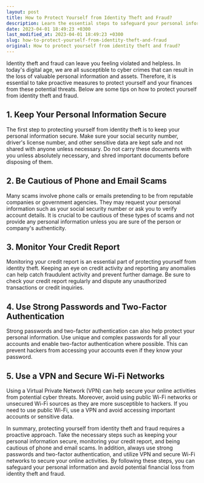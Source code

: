 ```yaml
---
layout: post
title: How to Protect Yourself from Identity Theft and Fraud?
description: Learn the essential steps to safeguard your personal information and avoid potential financial losses from identity theft and fraud.
date: 2023-04-01 18:49:23 +0300
last_modified_at: 2023-04-01 18:49:23 +0300
slug: how-to-protect-yourself-from-identity-theft-and-fraud
original: How to protect yourself from identity theft and fraud?
---
```

Identity theft and fraud can leave you feeling violated and helpless. In today's digital age, we are all susceptible to cyber crimes that can result in the loss of valuable personal information and assets. Therefore, it is essential to take proactive measures to protect yourself and your finances from these potential threats. Below are some tips on how to protect yourself from identity theft and fraud.

## 1. Keep Your Personal Information Secure

The first step to protecting yourself from identity theft is to keep your personal information secure. Make sure your social security number, driver's license number, and other sensitive data are kept safe and not shared with anyone unless necessary. Do not carry these documents with you unless absolutely necessary, and shred important documents before disposing of them.

## 2. Be Cautious of Phone and Email Scams

Many scams involve phone calls or emails pretending to be from reputable companies or government agencies. They may request your personal information such as your social security number or ask you to verify account details. It is crucial to be cautious of these types of scams and not provide any personal information unless you are sure of the person or company's authenticity.

## 3. Monitor Your Credit Report

Monitoring your credit report is an essential part of protecting yourself from identity theft. Keeping an eye on credit activity and reporting any anomalies can help catch fraudulent activity and prevent further damage. Be sure to check your credit report regularly and dispute any unauthorized transactions or credit inquiries.

## 4. Use Strong Passwords and Two-Factor Authentication

Strong passwords and two-factor authentication can also help protect your personal information. Use unique and complex passwords for all your accounts and enable two-factor authentication where possible. This can prevent hackers from accessing your accounts even if they know your password.

## 5. Use a VPN and Secure Wi-Fi Networks

Using a Virtual Private Network (VPN) can help secure your online activities from potential cyber threats. Moreover, avoid using public Wi-Fi networks or unsecured Wi-Fi sources as they are more susceptible to hackers. If you need to use public Wi-Fi, use a VPN and avoid accessing important accounts or sensitive data.

In summary, protecting yourself from identity theft and fraud requires a proactive approach. Take the necessary steps such as keeping your personal information secure, monitoring your credit report, and being cautious of phone and email scams. In addition, always use strong passwords and two-factor authentication, and utilize VPN and secure Wi-Fi networks to secure your online activities. By following these steps, you can safeguard your personal information and avoid potential financial loss from identity theft and fraud.